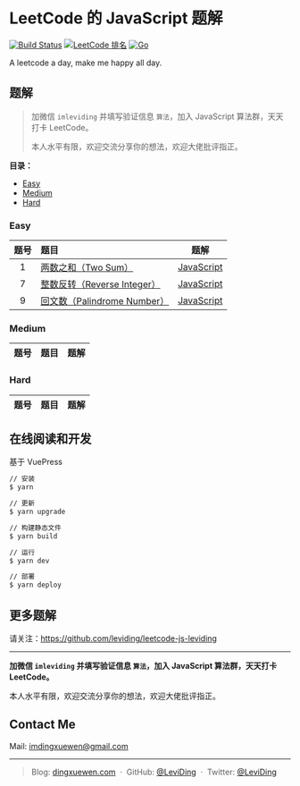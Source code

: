 # LeetCode 的 JavaScript 题解

[![Build Status](https://travis-ci.org/leviding/leetcode-js-leviding.svg?branch=master)](https://travis-ci.org/leviding/leetcode-js-leviding)
[![LeetCode 排名](https://img.shields.io/badge/LeviDing-100000+-blue.svg)](https://leetcode-cn.com/u/leviding)
[![Go](https://img.shields.io/badge/JavaScript-ES6-blue.svg)](https://www.javascript.com/)

A leetcode a day, make me happy all day.


## 题解

> 加微信 `imleviding` 并填写验证信息 `算法`，加入 JavaScript 算法群，天天打卡 LeetCode。
>
> 本人水平有限，欢迎交流分享你的想法，欢迎大佬批评指正。


**目录：**

- [Easy](#easy)
- [Medium](#medium)
- [Hard](#hard)


### Easy

|题号|题目|题解|
|:-:|:-|:-:|
| 1 | [两数之和（Two Sum）](https://leetcode-cn.com/problems/two-sum/) | [JavaScript](./docs/easy/1.two-sum/1.two-sum.md) |
| 7 | [整数反转（Reverse Integer）](https://leetcode-cn.com/problems/reverse-integer/) | [JavaScript](./docs/easy/7.reverse-integer/7.reverse-integer.md) |
| 9 | [回文数（Palindrome Number）]() | [JavaScript](./docs/easy/9.palindrome-number/9.palindrome-number.md) |

<!--
|  | []() | [JavaScript](./docs/easy/) |
-->


### Medium

|题号|题目|题解|
|:-:|:-|:-:|


### Hard

|题号|题目|题解|
|:-:|:-|:-:|


## 在线阅读和开发

基于 VuePress

```bash
// 安装
$ yarn

// 更新
$ yarn upgrade

// 构建静态文件
$ yarn build

// 运行
$ yarn dev

// 部署
$ yarn deploy
```


## 更多题解

请关注：https://github.com/leviding/leetcode-js-leviding

---

**加微信 `imleviding` 并填写验证信息 `算法`，加入 JavaScript 算法群，天天打卡 LeetCode。**

本人水平有限，欢迎交流分享你的想法，欢迎大佬批评指正。

<!--
![Wechat](https://user-images.githubusercontent.com/26959437/62408120-0ad7ae00-b5f6-11e9-867f-46e496134c83.jpeg)
![WechatGZH](https://user-images.githubusercontent.com/26959437/62408121-15924300-b5f6-11e9-88b5-9dfaef1dc194.jpeg)
-->


## Contact Me

Mail: [imdingxuewen@gmail.com](mailto:imdingxuewen@gmail.com)

---

> Blog: [dingxuewen.com](https://dingxuewen.com/) &nbsp;&middot;&nbsp;
> GitHub: [@LeviDing](https://github.com/leviding) &nbsp;&middot;&nbsp;
> Twitter: [@LeviDing](https://twitter.com/xuewending)
